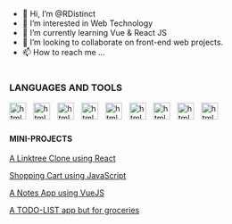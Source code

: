 - 👋 Hi, I’m @RDistinct
- 👀 I’m interested in Web Technology
- 🌱 I’m currently learning Vue & React JS 
- 💞️ I’m looking to collaborate on front-end web projects.
- 📫 How to reach me ...

#
<!---
RDistinct/RDistinct is a ✨ special ✨ repository because its `README.md` (this file) appears on your GitHub profile.
You can click the Preview link to take a look at your changes.
--->

###  LANGUAGES AND TOOLS

<a href="https://developer.mozilla.org/en-US/docs/Web/HTML" target="_blank"><img align="left" alt="html" width="30px" style="padding-right:10px" src="https://cdn.jsdelivr.net/gh/devicons/devicon/icons/html5/html5-original.svg" /></a>
            
<a href="https://developer.mozilla.org/en-US/docs/Web/CSS" target="_blank"><img align="left" alt="html" width="30px" style="padding-right:10px" src="https://cdn.jsdelivr.net/gh/devicons/devicon/icons/css3/css3-original.svg" /></a>
          
<a href="https://developer.mozilla.org/en-US/docs/Web/JavaScript"         target="_blank"><img align="left" alt="html" width="30px" style="padding-right:10px" src="https://cdn.jsdelivr.net/gh/devicons/devicon/icons/javascript/javascript-plain.svg" /></a>

<a href="https://vuejs.org/"         target="_blank"><img align="left" alt="html" width="30px" style="padding-right:10px" src="https://cdn.jsdelivr.net/gh/devicons/devicon/icons/vuejs/vuejs-original-wordmark.svg" /></a>
          
<a href="https://react.dev/"         target="_blank"><img align="left" alt="html" width="30px" style="padding-right:10px" src="https://cdn.jsdelivr.net/gh/devicons/devicon/icons/react/react-original-wordmark.svg" /></a>
  
<a href="https://git-scm.com"         target="_blank"><img align="left" alt="html" width="30px" style="padding-right:10px" src="https://cdn.jsdelivr.net/gh/devicons/devicon/icons/git/git-original.svg" /></a>

<a href="https://github.com/RDistinct"         target="_blank"><img align="left" alt="html" width="30px" style="padding-right:10px" src="https://cdn.jsdelivr.net/gh/devicons/devicon/icons/github/github-original.svg" /></a>

<a href="https://tailwindcss.com"         target="_blank"><img align="left" alt="html" width="30px" style="padding-right:10px" src="https://cdn.jsdelivr.net/gh/devicons/devicon/icons/tailwindcss/tailwindcss-plain.svg" /></a>
          
<a href="https://firebase.google.com"         target="_blank"><img align="left" alt="html" width="30px" style="padding-right:10px" src="https://cdn.jsdelivr.net/gh/devicons/devicon/icons/firebase/firebase-plain-wordmark.svg" /></a>
          
         
          
<br>

#

#### MINI-PROJECTS

[A Linktree Clone using React](https://github.com/RDistinct/Linktree-Clone-Using-React)

[Shopping Cart using JavaScript](https://github.com/RDistinct/JavaScript-Fetch-API)

[A Notes App using VueJS](https://vue-notes-app-self.vercel.app/)
          
[A TODO-LIST app but for groceries](https://github.com/RDistinct/JAVASCRIPT-MINI-PROJECTS/tree/master/14.%20Grocery%20List%20App)
